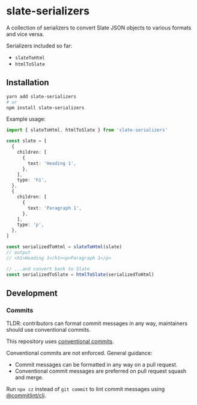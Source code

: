 # slate-serializers

A collection of serializers to convert Slate JSON objects to various formats and vice versa.

Serializers included so far:

- `slateToHtml`
- `htmlToSlate`

## Installation

```bash
yarn add slate-serializers
# or
npm install slate-serializers
```

Example usage:

```ts
import { slateToHtml, htmlToSlate } from 'slate-serializers'

const slate = [
  {
    children: [
      {
        text: 'Heading 1',
      },
    ],
    type: 'h1',
  },
  {
    children: [
      {
        text: 'Paragraph 1',
      },
    ],
    type: 'p',
  },
]

const serializedToHtml = slateToHtml(slate)
// output
// <h1>Heading 1</h1><p>Paragraph 1</p>

// ...and convert back to Slate
const serializedToSlate = htmlToSlate(serializedToHtml)
```

## Development

### Commits

TLDR: contributors can format commit messages in any way, maintainers should use conventional commits. 

This repository uses [conventional commits](https://www.conventionalcommits.org/en/v1.0.0/).

Conventional commits are not enforced. General guidance:

- Commit messages can be formatted in any way on a pull request.
- Conventional commit messages are preferred on pull request squash and merge.

Run `npx cz` instead of `git commit` to lint commit messages using [@commitlint/cli](https://www.npmjs.com/package/@commitlint/cli). 
